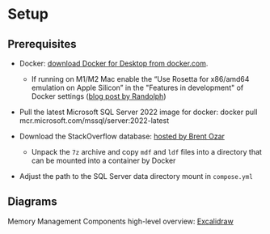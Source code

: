 # Setup

## Prerequisites

- Docker: [download Docker for Desktop from docker.com](https://www.docker.com/products/docker-desktop/).
  - If running on M1/M2 Mac enable the “Use Rosetta for x86/amd64 emulation on Apple Silicon” in the "Features in development" of Docker settings ([blog post by Randolph](https://www.docker.com/products/docker-desktop/))
  
- Pull the latest Microsoft SQL Server 2022 image for docker: docker pull mcr.microsoft.com/mssql/server:2022-latest

- Download the StackOverflow database: [hosted by Brent Ozar](https://www.brentozar.com/archive/2015/10/how-to-download-the-stack-overflow-database-via-bittorrent/)
  - Unpack the `7z` archive and copy `mdf` and `ldf` files into a directory that can be mounted into a container by Docker

- Adjust the path to the SQL Server data directory mount in `compose.yml`

## Diagrams

Memory Management Components high-level overview: [Excalidraw](https://excalidraw.com/#json=jtAuQlUFMvC6lkxzNJcIc,aepJk-KGtOSBrt6wJW_M5w)
